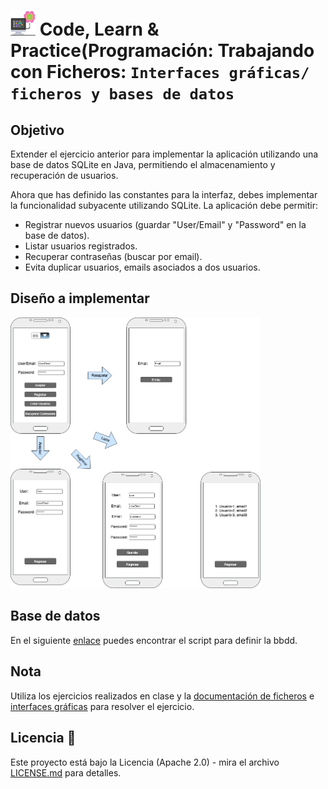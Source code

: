# <img src=../../../../../../images/computer.png width="40"> Code, Learn & Practice(Programación: Trabajando con Ficheros: `Interfaces gráficas/ ficheros y bases de datos`

## Objetivo

Extender el ejercicio anterior para implementar la aplicación utilizando una base de datos SQLite en Java, permitiendo el almacenamiento y recuperación de usuarios.

Ahora que has definido las constantes para la interfaz, debes implementar la funcionalidad subyacente utilizando SQLite. La aplicación debe permitir:

- Registrar nuevos usuarios (guardar "User/Email" y "Password" en la base de datos).
- Listar usuarios registrados.
- Recuperar contraseñas (buscar por email).
- Evita duplicar usuarios, emails asociados a dos usuarios.

## Diseño a implementar

<img src=images/mooks-app-2.drawio.png width="400">

## Base de datos

En el siguiente [enlace](sql/script-users.sql) puedes encontrar el script para definir la bbdd.

## Nota

Utiliza los ejercicios realizados en clase y la [documentación de ficheros](https://github.com/jpexposito/code-learn/blob/main/primero/pro/unidades/unidad-4/MANEJO-FICHEROS-JAVA.md) e [interfaces gráficas](https://github.com/jpexposito/code-learn/tree/main/primero/pro/unidades/unidad-5) para resolver el ejercicio.

## Licencia 📄

Este proyecto está bajo la Licencia (Apache 2.0) - mira el archivo [LICENSE.md]([../../../LICENSE.md](https://github.com/jpexposito/code-learn-practice/blob/main/LICENSE)) para detalles.
